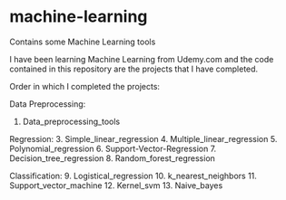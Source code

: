 # machine-learning
Contains some Machine Learning tools

I have been learning Machine Learning from Udemy.com and the code contained in this repository are the projects that I have completed.

Order in which I completed the projects:

Data Preprocessing:
1. Data_preprocessing_tools

Regression:
3. Simple_linear_regression
4. Multiple_linear_regression
5. Polynomial_regression
6. Support-Vector-Regression
7. Decision_tree_regression
8. Random_forest_regression

Classification:
9. Logistical_regression
10. k_nearest_neighbors
11. Support_vector_machine
12. Kernel_svm
13. Naive_bayes
